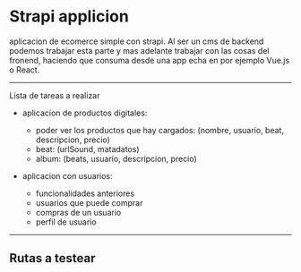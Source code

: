 # Strapi applicion

aplicacion de ecomerce simple con strapi. Al ser un cms de backend podemos trabajar esta parte y mas adelante trabajar
con las cosas del fronend, haciendo que consuma desde una app echa en por ejemplo Vue.js o React.

---

Lista de tareas a realizar

- aplicacion de productos digitales:
  - poder ver los productos que hay cargados: (nombre, usuario, beat, descripcion, precio)
  - beat: (urlSound, matadatos)
  - album: (beats, usuario, descripcion, precio)

- aplicacion con usuarios:
  - funcionalidades anteriores
  - usuarios que puede comprar
  - compras de un usuario
  - perfil de usuario

---
## Rutas a testear

